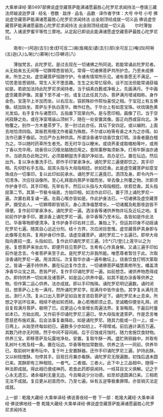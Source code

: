大乘单译经·第0497部佛说虚空藏菩萨能满诸愿最胜心陀罗尼求闻持法一卷唐三藏法师输波迦罗译
· 经名 · 卷数 · 跋序
· 品名 · 品数 · 译作者字体：大号 中号 小号
佛说虚空藏菩萨能满诸愿最胜心陀罗尼求闻持法
出金刚顶经成就一切义品
佛说虚空藏菩萨能满诸愿最胜心陀罗尼求闻持法
出金刚顶经成就一切义品
　　尔时薄伽梵。入诸波罗蜜平等性三摩地。从定起已即说此能满诸愿虚空藏菩萨最胜心陀罗尼曰。

　　南牟(一)阿迦(去引)舍(舒可反二)揭(鱼羯反)婆(去引)耶(余可反三)唵(四)阿唎(五)迦(入)么唎(六)慕唎(七)莎嚩诃(八)

　　薄伽梵言。此陀罗尼。是过去现在一切诸佛之所同说。若能常诵此陀罗尼者。从无始来五无间等一切罪障悉皆销灭。常得一切诸佛菩萨共所护念。乃至未成佛来。所生之处。虚空藏菩萨恒随守护。令诸有情常所乐见。诸有善愿无不满足。一切苦患皆悉销除。常生人天不堕恶趣。生生之处常忆宿命。设不加法但能常诵获福如是。若欲加法持此陀罗尼求闻持者。当于绢素白氎或净板上。先画满月。于中画虚空藏菩萨像。其量下至不减一肘。或复过此任其力办。菩萨满月增减相称。身作金色。宝莲华上半加而坐。以右压左。容颜殊妙作熙怡喜悦之相。于宝冠上有五佛像。结加趺坐。菩萨左手执白莲华。微作红色。于华台上有如意宝珠。吠琉璃色黄光发焰。右手复作与诸愿印。五指垂下现掌向外。是与愿印相。画像了已。当于空闲寂静之处。或在净室塔庙山顶树下。随在一处安置其像。面正向西或容向北。净物覆之。别作一方木曼茶罗下。至一肘过此亦任。其坛下安四足。或以编附。上面去地恰须四指。其板若用檀沈作者最为殊胜。不尔或以柏等有香之木为之亦得。如法作已置于像前。次应严办五种供具。所谓涂香诸华烧香饮食灯明。涂香者磨白檀为之。华以随时药草所生者充。若无时华当以粳米。或烧荞麦或取橘柏等叶。或用丁香以充华用。烧香但以沉檀龙脑随应用之。食除薰秽每须新净。灯用牛酥油亦通许。当欲具办此物之时。必须晨朝盥洗手面护净如法。具办足已。置在坛边。然后出外。复以净水重洗手已。即作手印掌承净水。诵陀罗尼三遍便即饮之。其手印相。先仰舒右手五指。屈其头指与大母指相捻。状如捻香。此是虚空藏菩萨如意宝珠成办一切事印。复以此印如前承水。诵陀罗尼三遍竟已。洒顶及身。即令内外一切清净。次应往诣像所。至心礼拜面向菩萨半跏而坐。举去像上所覆之物。次即须作护身手印。其手印相。先举右手。然后以头指与大母指相捻。状若捻香。其头指屈第二节。其第一节极令端直。方始印相。如法作此印已。置于顶上诵陀罗尼一遍。次置右肩复诵一遍。左肩心喉亦皆如是。作此护身法已。一切诸佛及虚空藏菩萨。摄受此人。一切罪障即皆销灭。身心清净福慧增长。一切诸魔及毗那夜迦皆不得便。复作前印掌承净水。诵陀罗尼一遍。洒涂香等诸供养物并坛及近坛之地。复如前作护身手印。置涂香上诵陀罗尼一遍。余华香等乃至木坛。各皆如是作此法已。华香等物即便清净。复作护身手印右转三匝。兼指上下。但运其印身不动摇诵陀罗尼七遍。随其自心远近分剂。结十方界。次应闭目思惟。虚空藏菩萨真身即与此像等无有异。复用护身印作意。请虚空藏菩萨。诵陀罗尼二十五遍已。即举大母指向裹招一度。头指如旧。复作此印诵陀罗尼三遍。[巾*(穴/登)]上莲华以之为座。复想菩萨来坐此华。即便开目见菩萨已。生希有心作真身解。又诵三遍手印如前作是念言。今者菩萨来至于此。是陀罗尼力非我所能。唯愿尊者暂住于此。次取涂香诵陀罗尼一遍。用涂其坛。次复取华亦诵一遍布散坛上。烧香饮食灯明次第取之。皆诵一遍手持供养。置在坛边复作念言。一切诸佛菩萨福慧熏修所生。幡盖清净香华众宝之具。悉皆严好。复作手印诵陀罗尼一遍。如前想念。诸供养物悉得成办。即持供养一切如来及诸菩萨。如是运心供养中最。如其不能办涂香等供养之物。但作第二运心供养。法亦成就。即以手印掏珠。诵陀罗尼明记遍数。诵时闭目。想菩萨心上有一满月。然所诵陀罗尼字。现满月中皆作金色。其字复从满月流出。澍行人顶。复从口出入菩萨足如自发言咨启菩萨足下。诵陀罗尼未止息来。所想之字巡环往来。相续不绝如轮而转。身心若惓即须止息。至诚瞻仰便坐礼拜。闭目复观满月菩萨。极明了已。应更运心令渐增长周遍法界。复渐略观。于最后时量如本已。方始出观。又作前手印诵陀罗尼三遍已。举大母指发遣菩萨。作是念言唯愿慈悲布施欢喜。后会法事复垂降赴。如是诵陀罗尼。随其力能或一日一上。或一日两上。从始至终每如初日。遍数多少亦如初上。不得增减。前后通计满百万遍。其数乃终亦无时限。然于中间不容间阙。后于日蚀或月蚀时。随力舍施饮食财物。供养三宝。即移菩萨及坛露地净处。安置。复取牛酥一两。盛贮熟铜器中。并取有乳树叶七枚及枝一条。置在坛边。华香等物加常数倍。供养之法一一同前。供养毕已。取前树叶重布坛中。复于叶上安置酥器。还作手印诵陀罗尼三遍。护持此酥。又以树枝搅酥。勿停其手。目观日月兼亦看酥。诵陀罗尼无限遍数。初蚀后退未圆已来。其酥即有三种相现。一者气。二者烟。三者火。此下中上三品相中。随得一种法即成就。得此相已便成神药。若食此药即获闻持。一经耳目文义俱解。记之于心永无遗忘。诸余福利无量无边。今且略说少分功德。如至却退圆满已来。三相若无法不成就。复应更从初首而作。乃至七遍。纵有五逆等极重罪障。亦皆销灭法定成就。

上一部：乾隆大藏经·大乘单译经·佛说善夜经一卷
下一部：乾隆大藏经·大乘单译经·佛说佛地经一卷
乾隆大藏经·大乘单译经·佛说虚空藏菩萨能满诸愿最胜心陀罗尼求闻持法